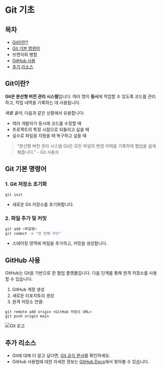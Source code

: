 # Git 기초

## 목차

- [Git이란?](https://github.com/lolddong/dayoonHomePage/blob/main/git_basic_practice.md#git%EC%9D%B4%EB%9E%80)
- [Git 기본 명령어](https://github.com/lolddong/dayoonHomePage/blob/main/git_basic_practice.md#git-%EA%B8%B0%EB%B3%B8-%EB%AA%85%EB%A0%B9%EC%96%B4)
- 브랜치와 병합
- [GitHub 사용](https://github.com/lolddong/dayoonHomePage/blob/main/git_basic_practice.md#github-%EC%82%AC%EC%9A%A9)
- [추가 리소스](https://github.com/lolddong/dayoonHomePage/blob/main/git_basic_practice.md#%EC%B6%94%EA%B0%80-%EB%A6%AC%EC%86%8C%EC%8A%A4)

## Git이란?

**Git은 분산형 버전 관리 시스템**입니다. 여러 명이 **동시**에 작업할 수 있도록 코드를 관리하고, 작업 내역을 기록하는 데 사용됩니다.

_예를 들어,_ 다음과 같은 상황에서 유용합니다:

- 여러 개발자가 동시에 코드를 수정할 때
- 프로젝트의 특정 시점으로 되돌리고 싶을 때
- 실수로 파일을 지웠을 때 복구하고 싶을 때

> "분산형 버전 관리 시스템 Git은 모든 파일의 변경 이력을 기록하여 협업을 쉽게 해줍니다." - Git 사용자

## Git 기본 명령어

### 1. Git 저장소 초기화

```bash
git init
```

- 새로운 Git 저장소를 초기화합니다.

### 2. 파일 추가 및 커밋

```bash
git add <파일명>
git commit -m "첫 번째 커밋"
```

- 스테이징 영역에 파일을 추가하고, 커밋을 생성합니다.

## GitHub 사용

GitHub는 Git을 기반으로 한 협업 플랫폼입니다. 다음 단계를 통해 원격 저장소를 사용할 수 있습니다:

1. GitHub 계정 생성
2. 새로운 리포지토리 생성
3. 원격 저장소 연결:

```
git remote add origin <GitHub 저장소 URL>
git push origin main
```

![Git 로고](https://git-scm.com/images/logos/downloads/Git-Logo-2Color.png)

## 추가 리소스

- Git에 대해 더 알고 싶다면, [Git 공식 문서](https://git-scm.com/doc)를 확인하세요.
- GitHub 사용법에 대한 자세한 정보는 [GitHub Docs](https://docs.github.com/en)에서 찾아볼 수 있습니다.

